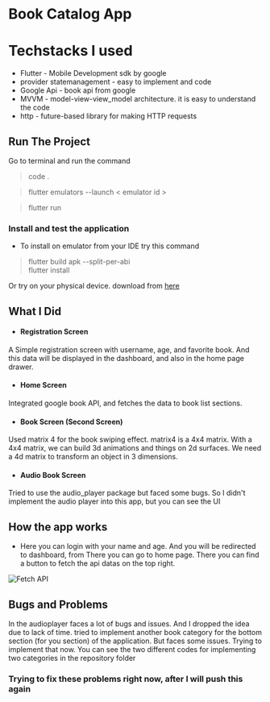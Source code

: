 # Book Catalog App

# Techstacks I used

- Flutter - Mobile Development sdk by google
- provider statemanagement - easy to implement and code
- Google Api - book api from google
- MVVM - model-view-view_model architecture. it is easy to understand the code 
- http - future-based library for making HTTP requests


## Run The Project

Go to terminal and run the command
> code .

> flutter emulators --launch < emulator id >

> flutter run

### Install and test the application

- To install on emulator from your IDE try this command
> flutter build apk --split-per-abi    
> flutter install 

Or try on your physical device. download from [here](https://drive.google.com/file/d/1P0Xbh9NxrhV_1hIkPosK_QpgXyr1K3_D/view?usp=sharing)


## What I Did

- #### Registration Screen
A Simple registration screen with username, age, and favorite book. And this data will be displayed in the dashboard, and also in the home page drawer.

- #### Home Screen 
Integrated google book API, and fetches the data to book list sections.

- #### Book Screen (Second Screen)
Used matrix 4 for the book swiping effect. matrix4 is a 4x4 matrix. With a 4x4 matrix, we can build 3d animations and things on 2d surfaces. We need a 4d matrix to transform an object in 3 dimensions.

- #### Audio Book Screen
Tried to use the audio_player package but faced some bugs. So I didn't implement the audio player into this app, but you can see the UI



## How the app works

- Here you can login with your name and age. And you will be redirected to dashboard, from There you can go to home page.
There you can find a button to fetch the api datas on the top right.

![Fetch API](https://i.postimg.cc/NfHL19Zj/Whats-App-Image-2022-10-09-at-10-12-54-AM.jpg)


## Bugs and Problems

In the audioplayer faces a lot of bugs and issues. And I dropped the idea due to lack of time.
tried to implement another book category for the bottom section (for you section) of the application. But faces some issues. Trying to implement that now. You can see the two different codes for implementing two categories in the repository folder

### Trying to fix these problems right now, after I will push this again

